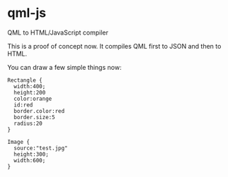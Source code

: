 qml-js
======

QML to HTML/JavaScript compiler

This is a proof of concept now. It compiles QML first to JSON and then to HTML.

You can draw a few simple things now:
```
Rectangle {
  width:400;
  height:200
  color:orange
  id:red
  border.color:red
  border.size:5
  radius:20
}
```
```
Image {
  source:"test.jpg"
  height:300;
  width:600;
}
```